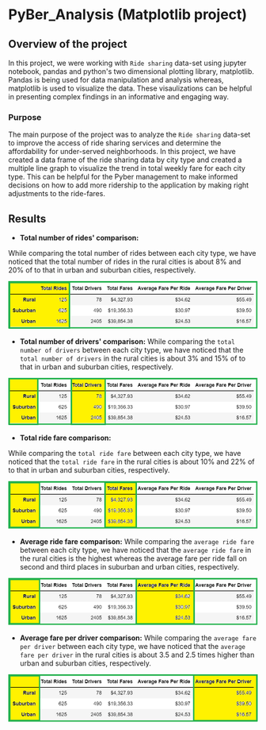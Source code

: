 # PyBer_Analysis (Matplotlib project)

## Overview of the project

In this project, we were working with `Ride sharing` data-set using jupyter notebook, pandas and python's two dimensional 
plotting library, matplotlib. Pandas is being used for data manipulation and analysis whereas, matplotlib is used to
visualize the data. These visaulizations can be helpful in presenting complex findings in an informative and engaging way.

### Purpose

The main purpose of the project was to analyze the `Ride sharing` data-set to improve the access of ride sharing services
and determine the affordability for under-served neighborhoods. In this project, we have created a data frame of the
ride sharing data by city type and created a multiple line graph to visualize the trend in total weekly fare for
each city type. This can be helpful for the Pyber management to make informed decisions on how to add more
ridership to the application by making right adjustments to the ride-fares.

## Results

- **Total number of rides' comparison:**

While comparing the total number of rides between each city type, we have noticed that the total number of rides in the rural cities is about 8% and 20% of to that in urban and suburban cities, respectively.

![total_rides](Image_analysis/total_rides.png)

- **Total number of drivers' comparison:**
While comparing the `total number of drivers` between each city type, we have noticed that the `total number of drivers` in the rural cities is about 3% and 15% of to that in urban and suburban cities, respectively.

![total_drivers](Image_analysis/total_drivers.png)

- **Total ride fare comparison:**

While comparing the `total ride fare` between each city type, we have noticed that the `total ride fare` in the rural cities is about 10% and 22% of to that in urban and suburban cities, respectively.

![total_fares](Image_analysis/total_fares.png)

- **Average ride fare comparison:**
While comparing the `average ride fare` between each city type, we have noticed that the `average ride fare` in the rural cities is the highest whereas the average fare per ride fall on second and third places in suburban and urban cities, respectively. 

![Average_fare_per_ride](Image_analysis/Average_fare_per_ride.png)

- **Average fare per driver comparison:**
While comparing the `average fare per driver` between each city type, we have noticed that the `average fare per driver` in the rural cities is about 3.5 and 2.5 times higher than urban and suburban cities, respectively.

![Average_fare_per_driver](Image_analysis/Average_fare_per_driver.png)
